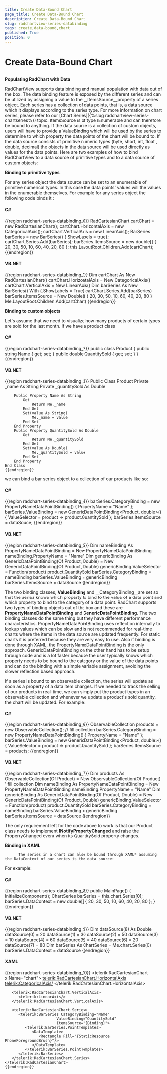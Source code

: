 ```yaml
---
title: Create Data-Bound Chart
page_title: Create Data-Bound Chart
description: Create Data-Bound Chart
slug: radchartview-series-databinding
tags: create,data-bound,chart
published: True
position: 0
---
```


# Create Data-Bound Chart



## 

__Populating RadChart with Data__


RadChartView supports data binding and manual population with data out of the box. The data binding feature is exposed by the different series and can be utilized by assigning a value to the __ItemsSource__property of a series object.
Each series has a collection of data points, that is, a data source which it displays according to the series type. For more information on chart series, please refer to our [Chart Series]({%slug radchartview-series-chartseries%}) topic.
ItemsSource is of type IEnumerable and can therefore be bound to anything. If the data source is a collection of custom objects, users will have to provide a ValueBinding which will be used by the series to determine to which property the data points of the chart will be bound to.
If the data source consists of primitive numeric types (byte, short, int, float , double, decimal) the objects in the data source will be used directly as values for the data points.
Here are two examples of how to bind RadChartView to a data source of primitive types and to a data source of custom objects:


__Binding to primitive types__



For any series object the data source can be set to an enumerable of primitive numerical types.
In this case the data points' values will the values in the enumerable themselves. For example for any series object the following code binds it :

#### __C#__

{{region radchart-series-databinding_0}}
	RadCartesianChart cartChart = new RadCartesianChart();
	cartChart.HorizontalAxis = new CategoricalAxis();
	cartChart.VerticalAxis = new LinearAxis();
	BarSeries barSeries = new BarSeries() { ShowLabels = true};
	cartChart.Series.Add(barSeries);
	barSeries.ItemsSource = new double[] { 20, 30, 50, 10, 60, 40, 20, 80 };
	this.LayoutRoot.Children.Add(cartChart);
	{{endregion}}



#### __VB.NET__

{{region radchart-series-databinding_1}}
	Dim cartChart As New RadCartesianChart()
	cartChart.HorizontalAxis = New CategoricalAxis()
	cartChart.VerticalAxis = New LinearAxis()
	Dim barSeries As New BarSeries() With {.ShowLabels = True}
	cartChart.Series.Add(barSeries)
	barSeries.ItemsSource = New Double() { 20, 30, 50, 10, 60, 40, 20, 80 }
	Me.LayoutRoot.Children.Add(cartChart)
	{{endregion}}



__Binding to custom objects__

Let's assume that we need to visualize how many products of certain types are sold for the last month.
If we have a product class


#### __C#__

{{region radchart-series-databinding_2}}
	public class Product
	{
	    public string Name
	    {
	        get;
	        set;
	    }
	    public double QuantitySold
	    {
	        get;
	        set;
	    }
	}
	{{endregion}}



#### __VB.NET__

{{region radchart-series-databinding_3}}
	Public Class Product
	    Private _name As String
	    Private _quantitySold As Double
	
	    Public Property Name As String
	        Get
	            Return Me._name
	        End Get
	        Set(value As String)
	            Me._name = value
	        End Set
	    End Property
	    Public Property QuantitySold As Double
	        Get
	            Return Me._quantitySold
	        End Get
	        Set(value As Double)
	            Me._quantitySold = value
	        End Set
	    End Property
	End Class
	{{endregion}}



we can bind a bar series object to a collection of our products like so:

#### __C#__

{{region radchart-series-databinding_4}}
	barSeries.CategoryBinding = new PropertyNameDataPointBinding() { PropertyName = "Name" };
	barSeries.ValueBinding = new GenericDataPointBinding<Product, double>() { ValueSelector = product => product.QuantitySold };
	barSeries.ItemsSource = dataSouce;
	{{endregion}}



#### __VB.NET__

{{region radchart-series-databinding_5}}
	Dim nameBinding As PropertyNameDataPointBinding = New PropertyNameDataPointBinding
	nameBinding.PropertyName = "Name"
	Dim genericBinding As GenericDataPointBinding(Of Product, Double) = New GenericDataPointBinding(Of Product, Double)
	genericBinding.ValueSelector = Function(product) product.QuantitySold
	barSeries.CategoryBinding = nameBinding
	barSeries.ValueBinding = genericBinding
	barSeries.ItemsSource = dataSource
	{{endregion}}



The two binding classes, __ValueBinding__ and __CategoryBinding__are set so that the series knows which property to bind to the value of a data point and which property to bind
to the category of a data point. RadChart supports two types of binding objects out of the box and these are __PropertyNameDataPointBinding__ and __GenericDataPointBinding__.
The two binding classes do the same thing but they have different performance characteristics. PropertyNameDataPointBinding uses reflection internally to lookup values which can be slow and is not recommended for real-time charts where the items in the data source are updated frequently. For static charts it is preferred because they are very easy to use.
Also if binding is done through XAML, the PropertyNameDataPointBinding is the only approach. GenericDataPointBinding on the other hand has to be setup through code and is a lot faster because the user typically knows which property needs to be bound to the category or the value of the data points and can do the binding with a simple variable assignment, avoiding the slower reflection based approach.

If a series is bound to an observable collection, the series will update as soon as a property of a data item changes.
If we needed to track the selling of our products in real-time, we can simply put the product types in an observable collection
and whenever we update a product's sold quantity, the chart will be updated. For example:


#### __C#__

{{region radchart-series-databinding_6}}
	ObservableCollection<Product> products = new ObservableCollection<Product>();
	// fill collection
	barSeries.CategoryBinding = new PropertyNameDataPointBinding() { PropertyName = "Name" };
	barSeries.ValueBinding = new GenericDataPointBinding<Product, double>() { ValueSelector = product => product.QuantitySold };
	barSeries.ItemsSource = products;
	{{endregion}}



#### __VB.NET__

{{region radchart-series-databinding_7}}
	Dim products As ObservableCollection(Of Product) = New ObservableCollection(Of Product)
	' fill collection
	Dim nameBinding As PropertyNameDataPointBinding = New PropertyNameDataPointBinding
	nameBinding.PropertyName = "Name"
	Dim genericBinding As GenericDataPointBinding(Of Product, Double) = New GenericDataPointBinding(Of Product, Double)
	genericBinding.ValueSelector = Function(product) product.QuantitySold
	barSeries.CategoryBinding = nameBinding
	barSeries.ValueBinding = genericBinding
	barSeries.ItemsSource = dataSource
	{{endregion}}



 The only requirement left for the code above to work is that our Product class needs to implement __INotifyPropertyChanged__ and raise the PropertyChanged event when its QuantitySold property changes.



__Binding in XAML__


          The series in a chart can also be bound through XAML* assuming the DataContext of our series is the data source:
For example:



#### __C#__

{{region radchart-series-databinding_8}}
	public MainPage()
	{
	    InitializeComponent();
	    ChartSeries barSeries = this.chart.Series[0];
	    barSeries.DataContext = new double[] { 20, 30, 50, 10, 60, 40, 20, 80 };
	}
	{{endregion}}



#### __VB.NET__

{{region radchart-series-databinding_9}}
	Dim dataSource(8) As Double
	dataSource(0) = 20
	dataSource(1) = 30
	dataSource(2) = 50
	dataSource(3) = 10
	dataSource(4) = 60
	dataSource(5) = 40
	dataSource(6) = 20
	dataSource(7) = 80
	Dim barSeries As ChartSeries = Me.chart.Series(0)
	barSeries.DataContext = dataSource
	{{endregion}}



#### __XAML__

{{region radchart-series-databinding_10}}
	<telerik:RadCartesianChart x:Name="chart">
	   <telerik:RadCartesianChart.HorizontalAxis>
	      <telerik:CategoricalAxis/>
	   </telerik:RadCartesianChart.HorizontalAxis>
	
	   <telerik:RadCartesianChart.VerticalAxis>
	      <telerik:LinearAxis/>
	   </telerik:RadCartesianChart.VerticalAxis>
	
	   <telerik:RadCartesianChart.Series>
	      <telerik:BarSeries CategoryBinding="Name"
	                       ValueBinding="QuantitySold"
	                       ItemsSource="{Binding}">
	         <telerik:BarSeries.PointTemplates>
	            <DataTemplate>
	               <Rectangle Fill="{StaticResource PhoneForegroundBrush}"/>
	            </DataTemplate>
	         </telerik:BarSeries.PointTemplates>
	      </telerik:BarSeries>
	   </telerik:RadCartesianChart.Series>
	</telerik:RadCartesianChart>
	{{endregion}}




